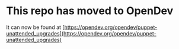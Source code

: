 # This repo has moved to OpenDev

It can now be found at [https://opendev.org/opendev/puppet-unattended_upgrades](https://opendev.org/opendev/puppet-unattended_upgrades)
